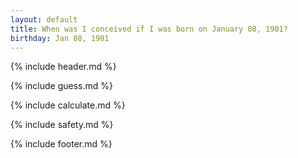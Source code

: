 ```yaml
---
layout: default
title: When was I conceived if I was born on January 08, 1901?
birthday: Jan 08, 1901
---
```


{% include header.md %}

{% include guess.md %}

{% include calculate.md %}

{% include safety.md %}

{% include footer.md %}



